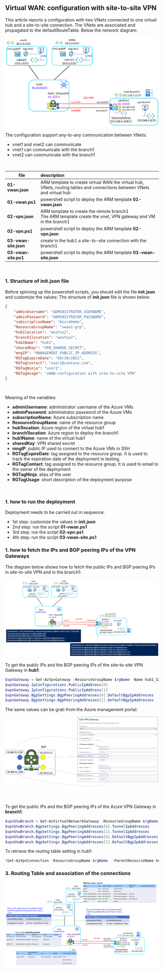 <properties
pageTitle= 'Virtual WAN: configuration with site-to-site VPN'
description= "Virtual WAN: configuration with site-to-site VPN"
documentationcenter: na
services=""
documentationCenter="na"
authors="fabferri"
manager=""
editor=""/>

<tags
   ms.service="configuration-Example-Azure"
   ms.devlang="na"
   ms.topic="article"
   ms.tgt_pltfrm="na"
   ms.workload="na"
   ms.date="30/08/2021"
   ms.author="fabferri" />

## Virtual WAN: configuration with site-to-site VPN

This article reports a configuration with two VNets connected to one virtual hub and a site-to-site connection. The VNets are associated and propagated to the defaultRouteTable. Below the network diagram:

[![1]][1]


The configuration support any-to-any communication between VNets:
- vnet1 and vnet2 can communicate
- vnet1 can communicate with the branch1
- vnet2 can communicate with the branch1
<br>

| file                        | description                                                               |       
| --------------------------- |:------------------------------------------------------------------------- |
| **01-vwan.json**            | ARM template to create virtual WAN the virtual hub, VNets, routing tables and connections between VNets and virtual hub  |
| **01-vwan.ps1**             | powershell script to deploy the ARM template **01-vwan.json**             |
| **02-vpn.json**             | ARM template to create the remote branch1<br> The ARM template create the vnet, VPN gateway and VM in the branch1 |
| **02-vpn.ps1**              | powershell script to deploy the ARM template **02-vpn.json**              |
| **03-vwan-site.json**       | create in the hub1 a site-to-site connection with the branch1             |
| **03-vwan-site.ps1**        | powershell script to deploy the ARM template **03-vwan-site.json**        |

<br>

### <a name="routing table association"></a>1. Structure of init.json file
Before spinning up the powershell scripts, you should edit the file **init.json** and customize the values:
The structure of **init.json** file is shown below:
```json
{
    "adminUsername": "ADMINISTRATOR_USERNAME",
    "adminPassword": "ADMINISTRATOR_PASSWORD",
    "subscriptionName": "AzureDemo",
    "ResourceGroupName": "vwan1-grp",
    "hub1location": "westus2",
    "branch1location": "westus2",
    "hub1Name": "hub1",
    "sharedKey": "VPN_SHARED_SECRET",
    "mngIP": "MANAGEMENT_PUBLIC_IP_ADDRESS",
    "RGTagExpireDate": "09/30/2021",
    "RGTagContact": "user1@contoso.com",
    "RGTagNinja": "user1",
    "RGTagUsage": "vWAN-configuration with site-to-site VPN"
}
```
<br>

Meaning of the variables:
- **adminUsername**: administrator username of the Azure VMs
- **adminPassword**: administrator password of the Azure VMs
- **subscriptionName**: Azure subscription name
- **ResourceGroupName**: name of the resource group
- **hub1location**: Azure region of the virtual hub1
- **branch1location**: Azure region to deploy the branch1
- **hub1Name**: name of the virtual hub1
- **sharedKey**: VPN shared secret
- **mngIP**: public IP used to connect to the Azure VMs in SSH
- **RGTagExpireDate**: tag assigned to the resource group. It is used to track the expiration date of the deployment in testing.
- **RGTagContact**: tag assigned to the resource group. It is used to email to the owner of the deployment
- **RGTagNinja**: alias of the user
- **RGTagUsage**: short description of the deployment purpose

<br>

### <a name="how to run the deployment"></a>1. how to run the deployment
Deployment needs to be carried out in sequence:
- 1st step: customize the values in **init.json**
- 2nd step: run the script **01-vwan.ps1**
- 3rd step: run the script **02-vpn.ps1**
- 4th step: run the script **03-vwan-site.ps1**


### <a name="how to get the IPs"></a>1. how to fetch the IPs and BGP peering IPs of the VPN Gateways

The diagram below shows how to fetch the public IPs and BGP peering IPs in site-to-site VPN and in the branch1:

[![2]][2]

To get the public IPs and the BGP peering IPs of the site-to-site VPN Gateway in **hub1**:
```powershell
$vpnGateway = Get-AzVpnGateway -ResourceGroupName $rgName -Name hub1_S2SvpnGW
$vpnGateway.IpConfigurations.PublicIpAddress[0]
$vpnGateway.IpConfigurations.PublicIpAddress[1]
$vpnGateway.BgpSettings.BgpPeeringAddresses[0].DefaultBgpIpAddresses
$vpnGateway.BgpSettings.BgpPeeringAddresses[1].DefaultBgpIpAddresses
```
The same values can be grab from the Azure management portal:

[![3]][3]

<br>

To get the public IPs and the BGP peering IPs of the Azure VPN Gateway in **branch1**:
```powershell
$vpnGtwBranch = Get-AzVirtualNetworkGateway -ResourceGroupName $rgName -Name $vpnGtwBranchName
$vpnGtwBranch.BgpSettings.BgpPeeringAddresses[0].TunnelIpAddresses
$vpnGtwBranch.BgpSettings.BgpPeeringAddresses[1].TunnelIpAddresses
$vpnGtwBranch.BgpSettings.BgpPeeringAddresses[0].DefaultBgpIpAddresses
$vpnGtwBranch.BgpSettings.BgpPeeringAddresses[1].DefaultBgpIpAddresses
```

To retrieve the routing table setting in hub1:
```powershell
(Get-AzVpnConnection -ResourceGroupName $rgName  -ParentResourceName hub1_S2SvpnGW).RoutingConfiguration
```

### <a name="routing table association"></a>3. Routing Table and association of the connections  

[![4]][4]



<!--Image References-->

[1]: ./media/network-diagram.png "network diagram"
[2]: ./media/network-diagram2.png "network diagram"
[3]: ./media/network-diagram3.png "network diagram"
[4]: ./media/network-diagram4.png "network diagram"

<!--Link References-->

